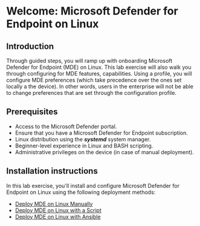# Welcome: Microsoft Defender for Endpoint on Linux


## Introduction
Through guided steps, you will ramp up with onboarding Microsoft Defender for Endpoint (MDE) on Linux. 
This lab exercise will also walk you through configuring for MDE features, capabilities. Using a profile, you will configure MDE preferences (which take precedence over the ones set locally a the device). In other words, users in the enterprise will not be able to change preferences that are set through the configuration profile.


## Prerequisites
- Access to the Microsoft Defender portal.
- Ensure that you have a Microsoft Defender for Endpoint subscription.
- Linux distribution using the **_systemd_** system manager.
- Beginner-level experience in Linux and BASH scripting.
- Administrative privileges on the device (in case of manual deployment).

## Installation instructions
In this lab exercise, you'll install and configure Microsoft Defender for Endpoint on Linux using the following deployment methods:
- [Deploy MDE on Linux Manually](./Linux/ManualOnboarding/README.md)
- [Deploy MDE on Linux with a Script](./Linux/ScriptOnboarding/README.md)
- [Deploy MDE on Linux with Ansible](./Linux/AnsibleOnboarding/README.md)
